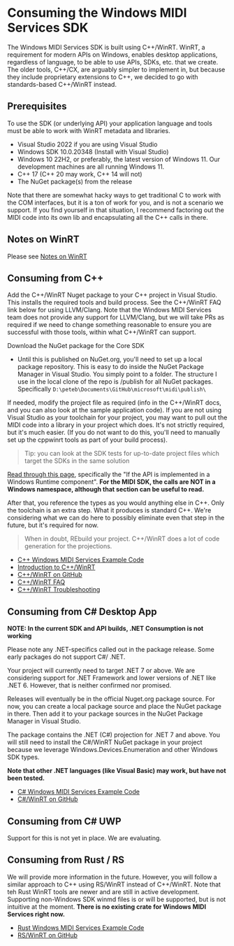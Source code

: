 # Consuming the Windows MIDI Services SDK

The Windows MIDI Services SDK is built using C++/WinRT. WinRT, a requirement for modern APIs on Windows, enables desktop applications, regardless of language, to be able to use APIs, SDKs, etc. that we create. The older tools, C++/CX, are arguably simpler to implement in, but because they include proprietary extensions to C++, we decided to go with standards-based C++/WinRT instead.

## Prerequisites

To use the SDK (or underlying API) your application language and tools must be able to work with WinRT metadata and libraries.

* Visual Studio 2022 if you are using Visual Studio
* Windows SDK 10.0.20348 (Install with Visual Studio)
* Windows 10 22H2, or preferably, the latest version of Windows 11. Our development machines are all running Windows 11.
* C++ 17 (C++ 20 may work, C++ 14 will not)
* The NuGet package(s) from the release

Note that there are somewhat hacky ways to get traditional C to work with the COM interfaces, but it is a ton of work for you, and is not a scenario we support. If you find yourself in that situation, I recommend factoring out the MIDI code into its own lib and encapsulating all the C++ calls in there.

## Notes on WinRT

Please see [Notes on WinRT](./notes-on-winrt.md)

## Consuming from C++

Add the C++/WinRT Nuget package to your C++ project in Visual Studio. This installs the required tools and build process. See the C++/WinRT FAQ link below for using LLVM/Clang. Note that the Windows MIDI Services team does not provide any support for LLVM/Clang, but we will take PRs as required if we need to change something reasonable to ensure you are successful with those tools, within what C++/WinRT can support.

Download the NuGet package for the Core SDK

* Until this is published on NuGet.org, you'll need to set up a local package repository. This is easy to do inside the NuGet Package Manager in Visual Studio. You simply point to a folder. The structure I use in the local clone of the repo is /publish for all NuGet packages. Specifically `D:\peteb\Documents\GitHub\microsoft\midi\publish\`

If needed, modify the project file as required (info in the C++/WinRT docs, and you can also look at the sample application code). If you are not using Visual Studio as your toolchain for your project, you may want to pull out the MIDI code into a library in your project which does. It's not strictly required, but it's much easier. (If you do not want to do this, you'll need to manually set up the cppwinrt tools as part of your build process).

> Tip: you can look at the SDK tests for up-to-date project files which target the SDKs in the same solution

[Read through this page](https://learn.microsoft.com/windows/uwp/cpp-and-winrt-apis/consume-apis), specifically the "If the API is implemented in a Windows Runtime component". **For the MIDI SDK, the calls are NOT in a Windows namespace, although that section can be useful to read.**

After that, you reference the types as you would anything else in C++. Only the toolchain is an extra step. What it produces is standard C++. We're considering what we can do here to possibly eliminate even that step in the future, but it's required for now.

> When in doubt, REbuild your project. C++/WinRT does a lot of code generation for the projections.

* [C++ Windows MIDI Services Example Code](https://github.com/microsoft/midi/get-started/midi-developers/app-developers/samples/cpp-winrt/)
* [Introduction to C++/WinRT](https://learn.microsoft.com/windows/uwp/cpp-and-winrt-apis/)
* [C++/WinRT on GitHub](https://github.com/microsoft/cppwinrt)
* [C++/WinRT FAQ](https://learn.microsoft.com/windows/uwp/cpp-and-winrt-apis/faq)
* [C++/WinRT Troubleshooting](https://learn.microsoft.com/windows/uwp/cpp-and-winrt-apis/troubleshooting)

## Consuming from C# Desktop App

**NOTE: In the current SDK and API builds, .NET Consumption is not working**

Please note any .NET-specifics called out in the package release. Some early packages do not support C#/ .NET.

Your project will currently need to target .NET 7 or above. We are considering support for .NET Framework and lower versions of .NET like .NET 6. However, that is neither confirmed nor promised.

Releases will eventually be in the official Nuget.org package source. For now, you can create a local package source and place the NuGet package in there. Then add it to your package sources in the NuGet Package Manager in Visual Studio.

The package contains the .NET (C#) projection for .NET 7 and above. You will still need to install the C#/WinRT NuGet package in your project because we leverage Windows.Devices.Enumeration and other Windows SDK types.

**Note that other .NET languages (like Visual Basic) may work, but have not been tested.**

* [C# Windows MIDI Services Example Code](https://github.com/microsoft/midi/get-started/midi-developers/app-developers/samples/csharp-net/)
* [C#/WinRT on GitHub](https://github.com/microsoft/cswinrt)

## Consuming from C# UWP

Support for this is not yet in place. We are evaluating.

## Consuming from Rust / RS

We will provide more information in the future. However, you will follow a similar approach to C++ using RS/WinRT instead of C++/WinRT. Note that teh Rust WinRT tools are newer and are still in active development. Supporting non-Windows SDK winmd files is or will be supported, but is not intuitive at the moment. **There is no existing crate for Windows MIDI Services right now.**

* [Rust Windows MIDI Services Example Code](https://github.com/microsoft/midi/get-started/midi-developers/app-developers/samples/rust-winrt/)
* [RS/WinRT on GitHub](https://github.com/microsoft/windows-rs)
